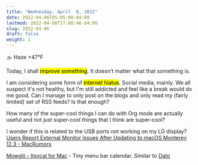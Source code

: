 ```yaml
---
title: "Wednesday, April  6, 2022"
date: 2022-04-06T05:05:00-04:00
lastmod: 2022-04-06T17:00:48-04:00
slug: 2022-04-06
draft: false
weight: 1
---
```


🌫  Haze +47°F

Today, I shall <mark>improve something</mark>. It doesn't matter what that something is.

I am considering some form of <mark>internet hiatus</mark>. Social media, mainly. We all suspect it's not healthy, but I'm still addicted and feel like a break would do me good. Can I manage to only post on the blogs and only read my (fairly limited) set of RSS feeds? Is that enough?

How many of the super-cool things I can do with Org mode are actually useful and not just super-cool things that I think are super-cool?

I wonder if this is related to the USB ports not working on my LG display? [Users Report External Monitor Issues After Updating to macOS Monterey 12.3 - MacRumors](https://www.macrumors.com/2022/03/24/external-display-issues-reported-macos-12-3/)

[Mowglii - Itsycal for Mac](https://www.mowglii.com/itsycal/) - Tiny menu bar calendar. Similar to [Dato](https://sindresorhus.com/dato)

[//]: # "Exported with love from a post written in Org mode"
[//]: # "- https://github.com/kaushalmodi/ox-hugo"
